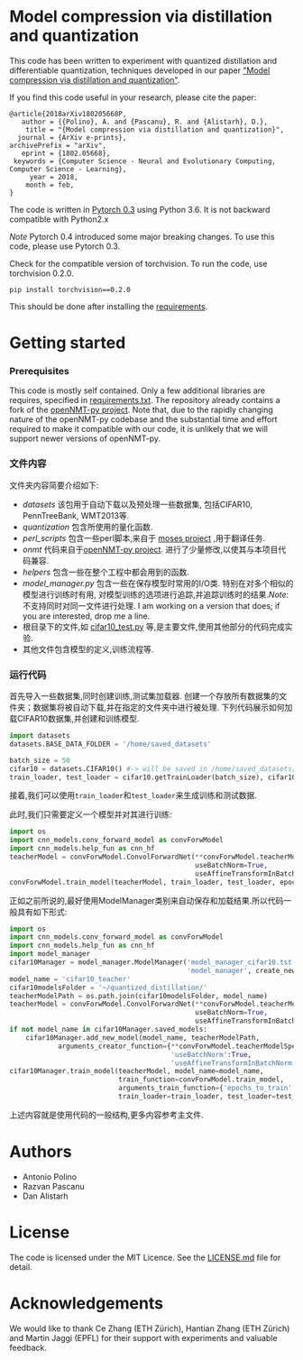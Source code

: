 #  Model compression via distillation and quantization

This code has been written to experiment with quantized distillation and differentiable quantization, techniques developed in our paper ["Model compression via distillation and quantization"](https://arxiv.org/abs/1802.05668).

If you find this code useful in your research, please cite the paper:

```
@article{2018arXiv180205668P,
   author = {{Polino}, A. and {Pascanu}, R. and {Alistarh}, D.},
    title = "{Model compression via distillation and quantization}",
  journal = {ArXiv e-prints},
archivePrefix = "arXiv",
   eprint = {1802.05668},
 keywords = {Computer Science - Neural and Evolutionary Computing, Computer Science - Learning},
     year = 2018,
    month = feb,
}
```


The code is written in [Pytorch 0.3](http://pytorch.org/) using Python 3.6. It is not backward compatible with Python2.x

*Note* Pytorch 0.4 introduced some major breaking changes. To use this code, please use Pytorch 0.3.

Check for the compatible version of torchvision. To run the code, use torchvision 0.2.0.
```
pip install torchvision==0.2.0
```
This should be done after installing the [requirements](requirements.txt).

# Getting started

### Prerequisites
This code is mostly self contained. Only a few additional libraries are requires, specified in [requirements.txt](requirements.txt). The repository already contains a fork of the [openNMT-py project](https://github.com/OpenNMT/OpenNMT-py). Note that, due to the rapidly changing nature of the openNMT-py codebase and the substantial time and effort required to make it compatible with our code, it is unlikely that we will support newer versions of openNMT-py.

### 文件内容
文件夹内容简要介绍如下:
 - *datasets* 该包用于自动下载以及预处理一些数据集, 包括CIFAR10, PennTreeBank, WMT2013等.
 - *quantization* 包含所使用的量化函数.
 - *perl_scripts* 包含一些perl脚本,来自于 [moses project](https://github.com/moses-smt/mosesdecoder) ,用于翻译任务.
 - *onmt*  代码来自于[openNMT-py project](https://github.com/OpenNMT/OpenNMT-py). 进行了少量修改,以使其与本项目代码兼容.
 - *helpers* 包含一些在整个工程中都会用到的函数.
 - *model_manager.py* 包含一些在保存模型时常用的I/O类. 特别在对多个相似的模型进行训练时有用, 对模型训练的选项进行追踪,并追踪训练时的结果.*Note*: 不支持同时对同一文件进行处理. I am working on a version that does; if you are interested, drop me a line.
 - 根目录下的文件,如 [cifar10_test.py](cifar10_test.py) 等,是主要文件,使用其他部分的代码完成实验.
 - 其他文件包含模型的定义,训练流程等.

### 运行代码
首先导入一些数据集,同时创建训练,测试集加载器.
创建一个存放所有数据集的文件夹；数据集将被自动下载,并在指定的文件夹中进行被处理.
下列代码展示如何加载CIFAR10数据集,并创建和训练模型.

```python
import datasets
datasets.BASE_DATA_FOLDER = '/home/saved_datasets'

batch_size = 50
cifar10 = datasets.CIFAR10() #-> will be saved in /home/saved_datasets/cifar10
train_loader, test_loader = cifar10.getTrainLoader(batch_size), cifar10.getTestLoader(batch_size)
```
接着,我们可以使用```train_loader```和```test_loader```来生成训练和测试数据.

此时,我们只需要定义一个模型并对其进行训练:

```python
import os
import cnn_models.conv_forward_model as convForwModel
import cnn_models.help_fun as cnn_hf
teacherModel = convForwModel.ConvolForwardNet(**convForwModel.teacherModelSpec,
                                              useBatchNorm=True,
                                              useAffineTransformInBatchNorm=True)
convForwModel.train_model(teacherModel, train_loader, test_loader, epochs_to_train=200)
```

正如之前所说的,最好使用ModelManager类别来自动保存和加载结果.所以代码一般具有如下形式:

```python
import os
import cnn_models.conv_forward_model as convForwModel
import cnn_models.help_fun as cnn_hf
import model_manager
cifar10Manager = model_manager.ModelManager('model_manager_cifar10.tst',
                                            'model_manager', create_new_model_manager=False)#the first time set this to True
model_name = 'cifar10_teacher'
cifar10modelsFolder = '~/quantized_distillation/'
teacherModelPath = os.path.join(cifar10modelsFolder, model_name)
teacherModel = convForwModel.ConvolForwardNet(**convForwModel.teacherModelSpec,
                                              useBatchNorm=True,
                                              useAffineTransformInBatchNorm=True)
if not model_name in cifar10Manager.saved_models:
    cifar10Manager.add_new_model(model_name, teacherModelPath,
            arguments_creator_function={**convForwModel.teacherModelSpec,
                                        'useBatchNorm':True,
                                        'useAffineTransformInBatchNorm':True})
cifar10Manager.train_model(teacherModel, model_name=model_name,
                           train_function=convForwModel.train_model,
                           arguments_train_function={'epochs_to_train': 200},
                           train_loader=train_loader, test_loader=test_loader)
```         
上述内容就是使用代码的一般结构,更多内容参考主文件. 

# Authors

 - Antonio Polino
 - Razvan Pascanu
 - Dan Alistarh

# License

The code is licensed under the MIT Licence. See the [LICENSE.md](LICENSE.md) file for detail.

# Acknowledgements

We would like to thank Ce Zhang  (ETH Zürich), Hantian Zhang (ETH Zürich) and Martin Jaggi (EPFL) for their support with experiments and valuable feedback.
